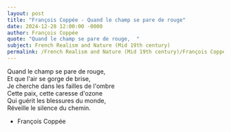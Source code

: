 ```yaml
---
layout: post
title: "François Coppée - Quand le champ se pare de rouge"
date: 2024-12-28 12:00:00 -0000
author: François Coppée
quote: "Quand le champ se pare de rouge,  "
subject: French Realism and Nature (Mid 19th century)
permalink: /French Realism and Nature (Mid 19th century)/François Coppée/François Coppée - Quand le champ se pare de rouge
---
```


Quand le champ se pare de rouge,  
Et que l'air se gorge de brise,  
Je cherche dans les failles de l'ombre  
Cette paix, cette caresse d'ozone  
Qui guérit les blessures du monde,  
Réveille le silence du chemin.

- François Coppée
